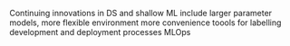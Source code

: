 Continuing innovations in DS and shallow ML include larger parameter models, more flexible environment more convenience toools for labelling development and deployment processes MLOps